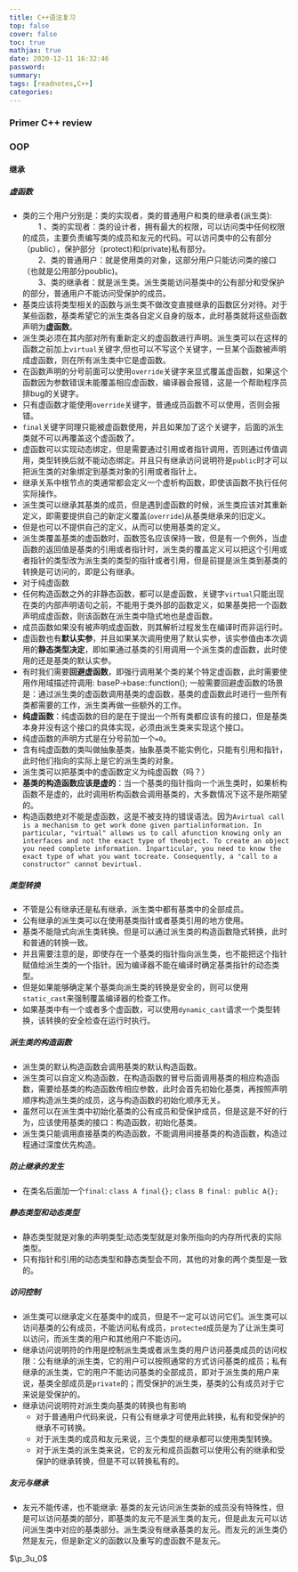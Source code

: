 ```yaml
---
title: C++语法复习
top: false
cover: false
toc: true
mathjax: true
date: 2020-12-11 16:32:46
password:
summary:
tags: [readnotes,C++]
categories:
---
```

### Primer C++ review
<!--more-->
### OOP  
#### 继承
##### 虚函数
* 类的三个用户分别是：类的实现者，类的普通用户和类的继承者(派生类):
　　1 、类的实现者：类的设计者，拥有最大的权限，可以访问类中任何权限的成员，主要负责编写类的成员和友元的代码。可以访问类中的公有部分（public），保护部分（protect)和(private)私有部分。  
　　2、类的普通用户：就是使用类的对象，这部分用户只能访问类的接口（也就是公用部分poublic)。  
　　3、类的继承者：就是派生类。派生类能访问基类中的公有部分和受保护的部分，普通用户不能访问受保护的成员。  
* 基类应该将类型相关的函数与派生类不做改变直接继承的函数区分对待。对于某些函数，基类希望它的派生类各自定义自身的版本，此时基类就将这些函数声明为**虚函数**。
* 派生类必须在其内部对所有重新定义的虚函数进行声明。派生类可以在这样的函数之前加上`virtual`关键字,但也可以不写这个关键字，一旦某个函数被声明成虚函数，则在所有派生类中它是虚函数。
* 在函数声明的分号前面可以使用`override`关键字来显式覆盖虚函数，如果这个函数因为参数错误未能覆盖相应虚函数，编译器会报错，这是一个帮助程序员排bug的关键字。
* 只有虚函数才能使用`override`关键字，普通成员函数不可以使用，否则会报错。
* `final`关键字同理只能被虚函数使用，并且如果加了这个关键字，后面的派生类就不可以再覆盖这个虚函数了。
* 虚函数可以实现动态绑定，但是需要通过引用或者指针调用，否则通过传值调用，类型转换后就不能动态绑定。并且只有继承访问说明符是`public`时才可以把派生类的对象绑定到基类对象的引用或者指针上。
* 继承关系中根节点的类通常都会定义一个虚析构函数，即使该函数不执行任何实际操作。
* 派生类可以继承其基类的成员，但是遇到虚函数的时候，派生类应该对其重新定义，即需要提供自己的新定义覆盖(`override`)从基类继承来的旧定义。
* 但是也可以不提供自己的定义，从而可以使用基类的定义。
* 派生类覆盖基类的虚函数时，函数签名应该保持一致，但是有一个例外，当虚函数的返回值是基类的引用或者指针时，派生类的覆盖定义可以把这个引用或者指针的类型改为派生类的类型的指针或者引用，但是前提是派生类到基类的转换是可访问的，即是公有继承。
* 对于纯虚函数
* 任何构造函数之外的非静态函数，都可以是虚函数，关键字`virtual`只能出现在类的内部声明语句之前，不能用于类外部的函数定义，如果基类把一个函数声明成虚函数，则该函数在派生类中隐式地也是虚函数。
* 成员函数如果没有被声明成虚函数，则其解析过程发生在编译时而非运行时。
* 虚函数也有**默认实参**，并且如果某次调用使用了默认实参，该实参值由本次调用的**静态类型决定**，即如果通过基类的引用调用一个派生类的虚函数，此时使用的还是基类的默认实参。
* 有时我们需要**回避虚函数**，即强行调用某个类的某个特定虚函数，此时需要使用作用域描述符调用: baseP->base::function(); 一般需要回避虚函数的场景是：通过派生类的虚函数调用基类的虚函数，基类的虚函数此时进行一些所有类都需要的工作，派生类再做一些额外的工作。
* **纯虚函数**：纯虚函数的目的是在于提出一个所有类都应该有的接口，但是基类本身并没有这个接口的具体实现，必须由派生类来实现这个接口。
* 纯虚函数的声明方式是在分号前加一个`=0`。
* 含有纯虚函数的类叫做抽象基类，抽象基类不能实例化，只能有引用和指针，此时他们指向的实际上是它的派生类的对象。
* 派生类可以把基类中的虚函数定义为纯虚函数（吗？）
* **基类的构造函数应该是虚的**：当一个基类的指针指向一个派生类时，如果析构函数不是虚的，此时调用析构函数会调用基类的，大多数情况下这不是所期望的。
* 构造函数绝对不能是虚函数，这是不被支持的错误语法。因为`Avirtual call is a mechanism to get work done given partialinformation. In particular, "virtual" allows us to call afunction knowing only an interfaces and not the exact type of theobject. To create an object you need complete information. Inparticular, you need to know the exact type of what you want tocreate. Consequently, a "call to a constructor" cannot bevirtual.`
##### 类型转换
* 不管是公有继承还是私有继承，派生类中都有基类中的全部成员。
* 公有继承的派生类可以在使用基类指针或者基类引用的地方使用。
* 基类不能隐式向派生类转换。但是可以通过派生类的构造函数隐式转换，此时和普通的转换一致。
* 并且需要注意的是，即使存在一个基类的指针指向派生类，也不能把这个指针赋值给派生类的一个指针。因为编译器不能在编译时确定基类指针的动态类型。
* 但是如果能够确定某个基类向派生类的转换是安全的，则可以使用`static_cast`来强制覆盖编译器的检查工作。
* 如果基类中有一个或者多个虚函数，可以使用`dynamic_cast`请求一个类型转换，该转换的安全检查在运行时执行。
##### 派生类的构造函数
* 派生类的默认构造函数会调用基类的默认构造函数。
* 派生类可以自定义构造函数，在构造函数的冒号后面调用基类的相应构造函数，需要给基类的构造函数传相应参数，此时会首先初始化基类，再按照声明顺序构造派生类的成员，这与构造函数的初始化顺序无关。
* 虽然可以在派生类中初始化基类的公有成员和受保护成员，但是这是不好的行为，应该使用基类的接口：构造函数，初始化基类。
* 派生类只能调用直接基类的构造函数，不能调用间接基类的构造函数，构造过程通过深度优先构造。
##### 防止继承的发生
* 在类名后面加一个`final`: `class A final{};` `class B final: public A{};`
##### 静态类型和动态类型
* 静态类型就是对象的声明类型;动态类型就是对象所指向的内存所代表的实际类型。
* 只有指针和引用的动态类型和静态类型会不同，其他的对象的两个类型是一致的。
##### 访问控制
* 派生类可以继承定义在基类中的成员，但是不一定可以访问它们。派生类可以访问基类的公有成员，不能访问私有成员，`protected`成员是为了让派生类可以访问，而派生类的用户和其他用户不能访问。
* 继承访问说明符的作用是控制派生类或者派生类的用户访问基类成员的访问权限：公有继承的派生类，它的用户可以按照通常的方式访问基类的成员；私有继承的派生类，它的用户不能访问基类的全部成员，即对于派生类的用户来说，基类全部成员是`private`的；而受保护的派生类，基类的公有成员对于它来说是受保护的。
* 继承访问说明符对派生类向基类的转换也有影响
  * 对于普通用户代码来说，只有公有继承才可使用此转换，私有和受保护的继承不可转换。
  * 对于派生类的成员和友元来说，三个类型的继承都可以使用类型转换。
  * 对于派生类的派生类来说，它的友元和成员函数可以使用公有的继承和受保护的继承转换，但是不可以转换私有的。
##### 友元与继承
* 友元不能传递，也不能继承: 基类的友元访问派生类新的成员没有特殊性，但是可以访问基类的部分，即基类的友元不是派生类的友元，但是此友元可以访问派生类中对应的基类部分。派生类没有继承基类的友元。而友元的派生类仍然是友元，但是新定义的函数以及重写的虚函数不是友元。

 $\p_3u_0$
